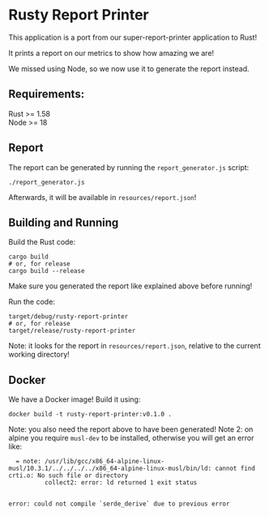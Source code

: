 # Rusty Report Printer

This application is a port from our super-report-printer application to Rust!

It prints a report on our metrics to show how amazing we are!

We missed using Node, so we now use it to generate the report instead.

## Requirements:

Rust >= 1.58  
Node >= 18

## Report

The report can be generated by running the `report_generator.js` script:
```shell
./report_generator.js
```

Afterwards, it will be available in `resources/report.json`!

## Building and Running

Build the Rust code:
```shell
cargo build
# or, for release
cargo build --release
```

Make sure you generated the report like explained above before running!

Run the code:
```shell
target/debug/rusty-report-printer
# or, for release
target/release/rusty-report-printer
```

Note: it looks for the report in `resources/report.json`, relative to the current working directory!

## Docker

We have a Docker image! Build it using:
```shell
docker build -t rusty-report-printer:v0.1.0 .
```

Note: you also need the report above to have been generated!
Note 2: on alpine you require `musl-dev` to be installed, otherwise you will get an error like:
```
  = note: /usr/lib/gcc/x86_64-alpine-linux-musl/10.3.1/../../../../x86_64-alpine-linux-musl/bin/ld: cannot find crti.o: No such file or directory
          collect2: error: ld returned 1 exit status
          

error: could not compile `serde_derive` due to previous error
```
